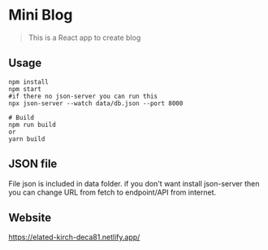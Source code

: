 # Mini Blog

> This is a React app to create blog

## Usage

```
npm install
npm start
#if there no json-server you can run this
npx json-server --watch data/db.json --port 8000

# Build
npm run build
or
yarn build
```

## JSON file

File json is included in data folder. if you don't want install json-server then you can change URL from fetch to endpoint/API from internet.

## Website
https://elated-kirch-deca81.netlify.app/
